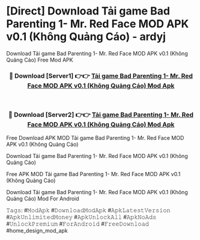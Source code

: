 # [Direct] Download Tải game Bad Parenting 1- Mr. Red Face MOD APK v0.1 (Không Quảng Cáo) - ardyj
Download Tải game Bad Parenting 1- Mr. Red Face MOD APK v0.1 (Không Quảng Cáo) Free Mod APK

<div align="center">
<h3>🔴 Download [Server1] 👉👉 <a href="https://apk-comot.site?title=Tải_game_Bad_Parenting_1-_Mr._Red_Face_MOD_APK_v0.1_(Không_Quảng_Cáo)">Tải game Bad Parenting 1- Mr. Red Face MOD APK v0.1 (Không Quảng Cáo) Mod Apk</a></h3><br>

<h3>🔴 Download [Server2] 👉👉 <a href="https://apk-comot.site?title=Tải_game_Bad_Parenting_1-_Mr._Red_Face_MOD_APK_v0.1_(Không_Quảng_Cáo)">Tải game Bad Parenting 1- Mr. Red Face MOD APK v0.1 (Không Quảng Cáo) Mod Apk</a></h3>
</div>


Free Download APK MOD Tải game Bad Parenting 1- Mr. Red Face MOD APK v0.1 (Không Quảng Cáo)

Download Tải game Bad Parenting 1- Mr. Red Face MOD APK v0.1 (Không Quảng Cáo) 

Free APK MOD Tải game Bad Parenting 1- Mr. Red Face MOD APK v0.1 (Không Quảng Cáo) 

Download Tải game Bad Parenting 1- Mr. Red Face MOD APK v0.1 (Không Quảng Cáo) Mod For Android

𝚃𝚊𝚐𝚜: #𝙼𝚘𝚍𝙰𝚙𝚔 #𝙳𝚘𝚠𝚗𝚕𝚘𝚊𝚍𝙼𝚘𝚍𝙰𝚙𝚔 #𝙰𝚙𝚔𝙻𝚊𝚝𝚎𝚜𝚝𝚅𝚎𝚛𝚜𝚒𝚘𝚗 #𝙰𝚙𝚔𝚄𝚗𝚕𝚒𝚖𝚒𝚝𝚎𝚍𝙼𝚘𝚗𝚎𝚢 #𝙰𝚙𝚔𝚄𝚗𝚕𝚘𝚌𝚔𝙰𝚕𝚕 #𝙰𝚙𝚔𝙽𝚘𝙰𝚍𝚜 #𝚄𝚗𝚕𝚘𝚌𝚔𝙿𝚛𝚎𝚖𝚒𝚞𝚖 #𝙵𝚘𝚛𝙰𝚗𝚍𝚛𝚘𝚒𝚍 #𝙵𝚛𝚎𝚎𝙳𝚘𝚠𝚗𝚕𝚘𝚊𝚍 #home_design_mod_apk